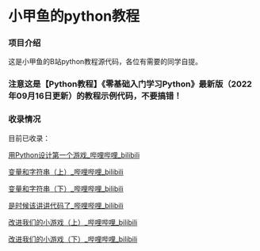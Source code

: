 # 小甲鱼的python教程

### 项目介绍

这是小甲鱼的B站python教程源代码，各位有需要的同学自提。

### 注意这是【Python教程】《零基础入门学习Python》最新版（2022年09月16日更新）的教程示例代码，不要搞错！

### 收录情况

目前已收录：

[用Python设计第一个游戏_哔哩哔哩_bilibili](https://www.bilibili.com/video/BV1c4411e77t?p=3&vd_source=b948e0481ae56728c763719a74f42095)

[变量和字符串（上）_哔哩哔哩_bilibili](https://www.bilibili.com/video/BV1c4411e77t?p=4&vd_source=b948e0481ae56728c763719a74f42095)

[变量和字符串（下）_哔哩哔哩_bilibili](https://www.bilibili.com/video/BV1c4411e77t?p=5&vd_source=b948e0481ae56728c763719a74f42095)

[是时候该讲讲代码了_哔哩哔哩_bilibili](https://www.bilibili.com/video/BV1c4411e77t?p=6&vd_source=b948e0481ae56728c763719a74f42095)

[改进我们的小游戏（上）_哔哩哔哩_bilibili](https://www.bilibili.com/video/BV1c4411e77t?p=7&vd_source=b948e0481ae56728c763719a74f42095)

[改进我们的小游戏（下）_哔哩哔哩_bilibili](https://www.bilibili.com/video/BV1c4411e77t?p=8&vd_source=b948e0481ae56728c763719a74f42095)